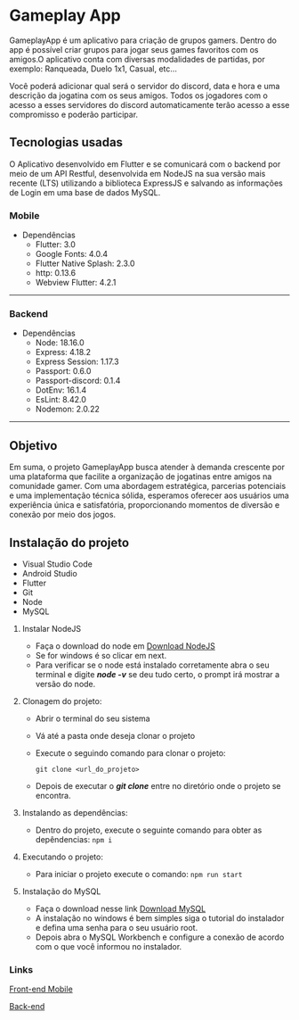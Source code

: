 # Gameplay App

GameplayApp é um aplicativo para criação de grupos gamers. Dentro do app é possível criar grupos para jogar seus games favoritos com os amigos.O aplicativo conta com diversas modalidades de partidas, por exemplo: Ranqueada, Duelo 1x1, Casual, etc…

Você poderá adicionar qual será o servidor do discord, data e hora e uma descrição da jogatina com os seus amigos. Todos os jogadores com o acesso a esses servidores do discord automaticamente terão acesso a esse compromisso e poderão participar.

## Tecnologias usadas

O Aplicativo desenvolvido em Flutter e se comunicará com o backend por meio de um API Restful, desenvolvida em NodeJS na sua versão mais recente (LTS) utilizando a biblioteca ExpressJS e salvando as informações de Login em uma base de dados MySQL.

### Mobile

- Dependências
  - Flutter: 3.0
  - Google Fonts: 4.0.4
  - Flutter Native Splash: 2.3.0
  - http: 0.13.6
  - Webview Flutter: 4.2.1

---

### Backend

- Dependências
  - Node: 18.16.0
  - Express: 4.18.2
  - Express Session: 1.17.3
  - Passport: 0.6.0
  - Passport-discord: 0.1.4
  - DotEnv: 16.1.4
  - EsLint: 8.42.0
  - Nodemon: 2.0.22

---

## Objetivo

Em suma, o projeto GameplayApp busca atender à demanda crescente por uma plataforma que facilite a organização de jogatinas entre amigos na comunidade gamer. Com uma abordagem estratégica, parcerias potenciais e uma implementação técnica sólida, esperamos oferecer aos usuários uma experiência única e satisfatória, proporcionando momentos de diversão e conexão por meio dos jogos.

## Instalação do projeto

- Visual Studio Code
- Android Studio
- Flutter
- Git
- Node
- MySQL

1. Instalar NodeJS

   - Faça o download do node em
     [Download NodeJS](https://nodejs.org/en)
   - Se for windows é so clicar em next.
   - Para verificar se o node está instalado corretamente
     abra o seu terminal e digite **_node -v_** se deu tudo certo, o prompt irá mostrar a versão do node.

2. Clonagem do projeto:

   - Abrir o terminal do seu sistema
   - Vá até a pasta onde deseja clonar o projeto
   - Execute o seguindo comando para clonar o projeto:

     `git clone <url_do_projeto>`

   - Depois de executar o **_git clone_** entre no diretório onde o projeto se encontra.

3. Instalando as dependências:

   - Dentro do projeto, execute o seguinte comando para obter as depêndencias:
     `npm i`

4. Executando o projeto:

   - Para iniciar o projeto execute o comando:
     `npm run start`

5. Instalação do MySQL
   - Faça o download nesse link
     [Download MySQL](https://dev.mysql.com/downloads/mysql/)
   - A instalação no windows é bem simples siga o tutorial do instalador e defina uma senha para o seu usuário root.
   - Depois abra o MySQL Workbench e configure a conexão de acordo com o que você informou no instalador.

### Links

[Front-end Mobile](https://github.com/victoraaquino/gamplay-app-uninove)

[Back-end](https://github.com/Arthurlimadev/techtok-backend)
